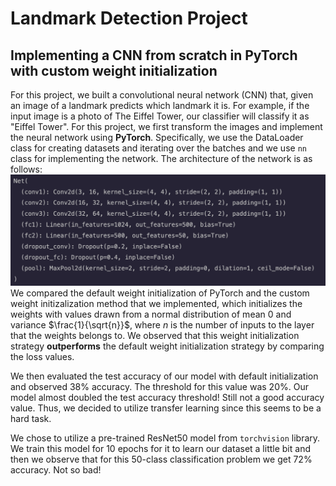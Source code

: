 # Landmark Detection Project

## Implementing a CNN from scratch in PyTorch with custom weight initialization
For this project, we built a convolutional neural network (CNN) that, given an image of a landmark predicts which landmark it is. For example, if the input image is a photo of The Eiffel Tower, our classifier will classify it as "Eiffel Tower". For this project, we first transform the images and implement the neural network using **PyTorch**. Specifically, we use the DataLoader class for creating datasets and iterating over the batches and we use ```nn``` class for implementing the network. The architecture of the network is as follows: 
![Alt text](nn.png?raw=true "Title")
We compared the default weight initialization of PyTorch and the custom weight initizalization method that we implemented, which initializes the weights with values drawn from a normal distribution of mean 0 and variance $\frac{1}{\sqrt{n}}$, where $n$ is the number of inputs to the layer that the weights belongs to. We observed that this weight initialization strategy **outperforms** the default weight initialization strategy by comparing the loss values.

We then evaluated the test accuracy of our model with default initialization and observed 38% accuracy. The threshold for this value was 20%. Our model almost doubled the test accuracy threshold! Still not a good accuracy value. Thus, we decided to utilize transfer learning since this seems to be a hard task. 


We chose to utilize a pre-trained ResNet50 model from ```torchvision``` library. We train this model for 10 epochs for it to learn our dataset a little bit and then we observe that for this 50-class classification problem we get 72% accuracy. Not so bad! 